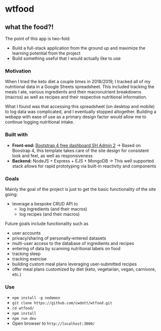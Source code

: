 # wtfood

## what the food?!

The point of this app is two-fold:

- Build a full-stack application from the ground up and maximize the learning potential from the project
- Build something useful that I would actually like to use

### Motivation

When I tried the keto diet a couple times in 2018/2019, I tracked all of my nutritional data in a Google Sheets spreadsheet. This included tracking the meals I ate, various ingredients and their macronutrient breakdowns (macros) as well as recipes and their respective nutritional information.

What I found was that accessing this spreadsheet (on desktop and mobile) to log data was complicated, and I eventually stopped altogether. Building a webapp with ease of use as a primary design factor would allow me to continue logging nutritional intake.

### Built with

- **Front-end:** [Bootstrap 4 free dashboard SH Admin 2](https://startbootstrap.com/themes/sb-admin-2/) -> Based on Boostrap 4, this template takes care of the site design for consistent look and feel, as well as responsiveness
- **Backend:** NodeJS + Express + EJS + MongoDB -> This well supported stack allows for rapid prototyping via built-in reactivity and components

### Goals

Mainly the goal of the project is just to get the basic functionality of the site going:

- leverage a bespoke CRUD API to
  - log ingredients (and their macros)
  - log recipes (and their macros)

Future goals include functionality such as

- user accounts
- privacy/sharing of personally-entered datasets
- multi-user access to the database of ingredients and recipes
- entering of data by scanning nutritional labels on food
- tracking sleep
- tracking exercise
- building custom meal plans leveraging user-submitted recipes
- offer meal plans customized by diet (keto, vegetarian, vegan, carnivore, etc.)

### Use

- `npm install -g nodemon`
- `git clone https://github.com/cwdott/wtfood.git`
- `cd wtfood/`
- `npm install`
- `npm run dev`
- Open browser to `http://localhost:3000/`
